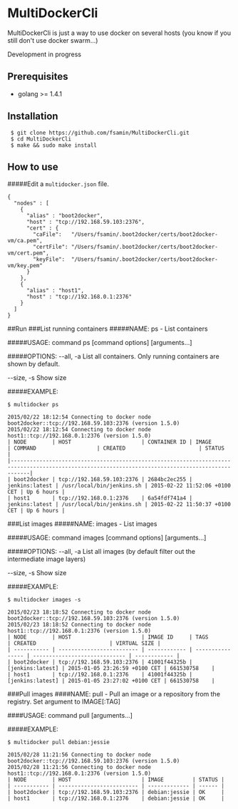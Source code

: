 # MultiDockerCli

MultiDockerCli is just a way to use docker on several hosts (you know if you still don't use docker swarm...)

Development in progress

## Prerequisites
 - golang >= 1.4.1

## Installation
```
 $ git clone https://github.com/fsamin/MultiDockerCli.git
 $ cd MultiDockerCli
 $ make && sudo make install
 ```

## How to use
#####Edit a `multidocker.json` file.
```
{
  "nodes" : [
    {
      "alias" : "boot2docker",
      "host" : "tcp://192.168.59.103:2376",
      "cert" : {
        "caFile":   "/Users/fsamin/.boot2docker/certs/boot2docker-vm/ca.pem",
        "certFile": "/Users/fsamin/.boot2docker/certs/boot2docker-vm/cert.pem",
        "keyFile":  "/Users/fsamin/.boot2docker/certs/boot2docker-vm/key.pem"
      }
    },
    {
      "alias" : "host1",
      "host" : "tcp://192.168.0.1:2376"
    }
  ]
}
```
##Run
###List running containers
#####NAME:
   ps - List containers

#####USAGE:
   command ps [command options] [arguments...]

#####OPTIONS:
   --all, -a    List all containers. Only running containers are shown by default.

   --size, -s   Show size


#####EXAMPLE:
```
$ multidocker ps

2015/02/22 18:12:54 Connecting to docker node boot2docker::tcp://192.168.59.103:2376 (version 1.5.0)
2015/02/22 18:12:54 Connecting to docker node host1::tcp://192.168.0.1:2376 (version 1.5.0)
| NODE        | HOST                      | CONTAINER ID | IMAGE          | COMMAND                   | CREATED                       | STATUS     |
|--------------------------------------------------------------------------------------------------------------------------------------------------|
| boot2docker | tcp://192.168.59.103:2376 | 2684bc2ec255 | jenkins:latest | /usr/local/bin/jenkins.sh | 2015-02-22 11:52:06 +0100 CET | Up 6 hours |
| host1       | tcp://192.168.0.1:2376    | 6a54fdf741a4 | jenkins:latest | /usr/local/bin/jenkins.sh | 2015-02-22 11:50:37 +0100 CET | Up 6 hours |
```

###List images
#####NAME:
   images - List images

#####USAGE:
   command images [command options] [arguments...]

#####OPTIONS:
   --all, -a    List all images (by default filter out the intermediate image layers)

   --size, -s   Show size

#####EXAMPLE:
```
$ multidocker images -s

2015/02/23 18:18:52 Connecting to docker node boot2docker::tcp://192.168.59.103:2376 (version 1.5.0)
2015/02/23 18:18:52 Connecting to docker node host1::tcp://192.168.0.1:2376 (version 1.5.0)
| NODE        | HOST                      | IMAGE ID     | TAGS             | CREATED                       | VIRTUAL SIZE |
| ----------- | ------------------------- | ------------ | ---------------- | ----------------------------- | ------------ |
| boot2docker | tcp://192.168.59.103:2376 | 41001f44325b | [jenkins:latest] | 2015-01-05 23:26:59 +0100 CET | 661530758    |
| host1       | tcp://192.168.0.1:2376    | 41001f44325b | [jenkins:latest] | 2015-01-05 23:27:02 +0100 CET | 661530758    |

```

###Pull images
####NAME:
   pull - Pull an image or a repository from the registry. Set argument to IMAGE[:TAG]

####USAGE:
   command pull [arguments...]

#####EXAMPLE:
```
$ multidocker pull debian:jessie

2015/02/28 11:21:56 Connecting to docker node boot2docker::tcp://192.168.59.103:2376 (version 1.5.0)
2015/02/28 11:21:56 Connecting to docker node host1::tcp://192.168.0.1:2376 (version 1.5.0)
| NODE        | HOST                      | IMAGE         | STATUS |
| ----------- | ------------------------- | ------------- | ------ |
| boot2docker | tcp://192.168.59.103:2376 | debian:jessie | OK     |
| host1       | tcp://192.168.0.1:2376    | debian:jessie | OK     |


```
